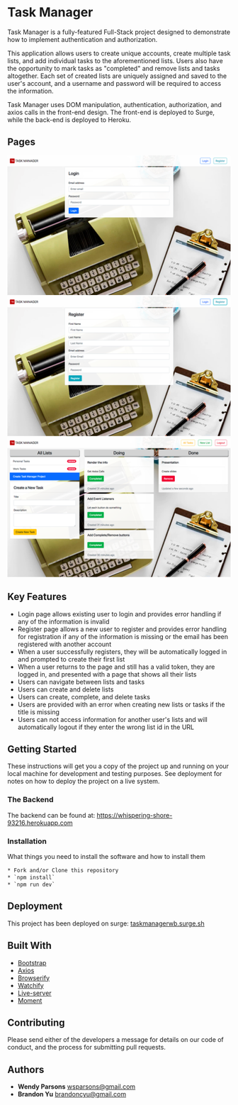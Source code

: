 # Task Manager

Task Manager is a fully-featured Full-Stack project designed to demonstrate how to implement authentication and authorization.

This application allows users to create unique accounts, create multiple task lists, and add individual tasks to the aforementioned lists. Users also have the opportunity to mark tasks as "completed" and remove lists and tasks altogether. Each set of created lists are uniquely assigned and saved to the user's account, and a username and password will be required to access the information.

Task Manager uses DOM manipulation, authentication, authorization, and axios calls in the front-end design. The front-end is deployed to Surge, while the back-end is deployed to Heroku.

## Pages

![Login Page](images/login-page.png)
![Register Page](images/register-page.png)
![Features Page](images/features-page.png)

## Key Features

* Login page allows existing user to login and provides error handling if any of the information is invalid
* Register page allows a new user to register and provides error handling for registration if any of the information is missing or the email has been registered with another account
* When a user successfully registers, they will be automatically logged in and prompted to create their first list
* When a user returns to the page and still has a valid token, they are logged in, and presented with a page that shows all their lists
* Users can navigate between lists and tasks
* Users can create and delete lists
* Users can create, complete, and delete tasks
* Users are provided with an error when creating new lists or tasks if the title is missing
* Users can not access information for another user's lists and will automatically logout if they enter the wrong list id in the URL

## Getting Started

These instructions will get you a copy of the project up and running on your local machine for development and testing purposes. See deployment for notes on how to deploy the project on a live system.

### The Backend

The backend can be found at: https://whispering-shore-93216.herokuapp.com

### Installation

What things you need to install the software and how to install them
```shell
* Fork and/or Clone this repository
* `npm install`
* `npm run dev`
```

## Deployment

This project has been deployed on surge: [taskmanagerwb.surge.sh](taskmanagerwb.surge.sh)

## Built With

* [Bootstrap](https://getbootstrap.com/)
* [Axios](https://www.npmjs.com/package/axios)
* [Browserify](http://browserify.org/)
* [Watchify](https://www.npmjs.com/package/watchify)
* [Live-server](https://www.npmjs.com/package/live-server)
* [Moment](https://momentjs.com/)

## Contributing

Please send either of the developers a message for details on our code of conduct, and the process for submitting pull requests.

## Authors

* **Wendy Parsons** wsparsons@gmail.com
* **Brandon Yu** brandoncyu@gmail.com
